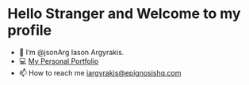 # Hello Stranger and Welcome to my profile
- 👋 I’m @jsonArg Iason Argyrakis.
- 💻 [My Personal Portfolio](https://github.com/IasonArgyrakis)
- 📫 How to reach me [iargyrakis@epignosishq.com](mailto:iargyrakis@epignosishq.com)

<!---
jsonArg/jsonArg is a ✨ special ✨ repository because its `README.md` (this file) appears on your GitHub profile.
You can click the Preview link to take a look at your changes.
--->
